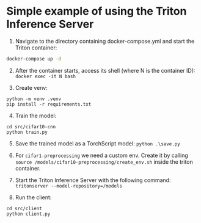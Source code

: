 # Simple example of using the Triton Inference Server


1. Navigate to the directory containing docker-compose.yml and start the Triton container:
```bash
docker-compose up -d
```

2. After the container starts, access its shell (where N is the container ID):
`docker exec -it N bash`

3. Create venv:
```
python -m venv .venv
pip install -r requirements.txt
```

4. Train the model: 
```
cd src/cifar10-cnn
python train.py
```

5. Save the trained model as a TorchScript model:
`python .\save.py`

6. For `cifar1-preprocessing` we need a custom env. Create it by calling `source /models/cifar10-preprocessing/create_env.sh` inside the triton container.

7. Start the Triton Inference Server with the following command:
`tritonserver --model-repository=/models`


8. Run the client: 
```
cd src/client
python client.py
```
